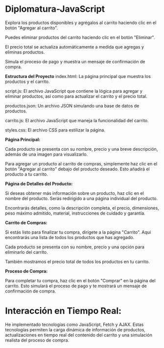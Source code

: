 # Diplomatura-JavaScript

Explora los productos disponibles y agrégalos al carrito haciendo clic en el botón "Agregar al carrito".

Puedes eliminar productos del carrito haciendo clic en el botón "Eliminar".

El precio total se actualiza automáticamente a medida que agregas y eliminas productos.

Simula el proceso de pago y muestra un mensaje de confirmación de compra.

**Estructura del Proyecto**
index.html: La página principal que muestra los productos y el carrito.

script.js: El archivo JavaScript que contiene la lógica para agregar y eliminar productos, así como para actualizar el carrito y el precio total.

productos.json: Un archivo JSON simulando una base de datos de productos.

carrito.js: El archivo JavaScript que maneja la funcionalidad del carrito.

styles.css: El archivo CSS para estilizar la página.

**Página Principal:**

Cada producto se presenta con su nombre, precio y una breve descripción, además de una imagen para visualizarlo.

Para agregar un producto al carrito de compras, simplemente haz clic en el botón "Agregar al carrito" debajo del producto deseado. Esto añadirá el producto a tu carrito.

**Página de Detalles del Producto:**

Si deseas obtener más información sobre un producto, haz clic en el nombre del producto. Serás redirigido a una página individual del producto.

Encontrarás detalles, como la descripción completa, el precio, dimensiones, peso máximo admitido, material, instrucciones de cuidado y garantía.

**Carrito de Compras:**

Si estás listo para finalizar tu compra, dirígete a la página "Carrito". Aquí encontrarás una lista de todos los productos que has agregado. 

Cada producto se presenta con su nombre, precio y una opción para eliminarlo del carrito. 

También mostramos el precio total de todos los productos en tu carrito.

**Proceso de Compra:**

Para completar tu compra, haz clic en el botón "Comprar" en la página del carrito. Esto simulará el proceso de pago y te mostrará un mensaje de confirmación de compra.

# Interacción en Tiempo Real:

He implementado tecnologías como JavaScript, Fetch y AJAX. Estas tecnologías permiten la carga dinámica de información de productos, actualizaciones en tiempo real del contenido del carrito y una simulación realista del proceso de compra.